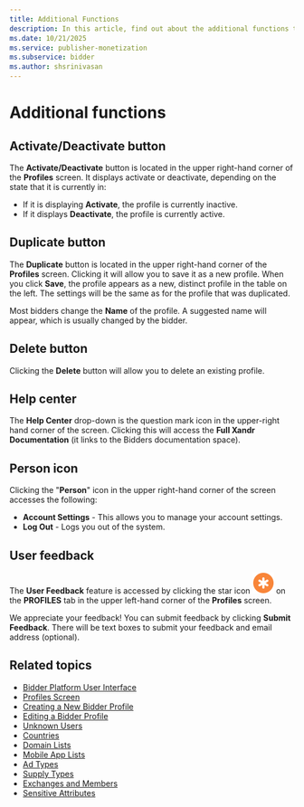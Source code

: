 ```yaml
---
title: Additional Functions
description: In this article, find out about the additional functions that you can perform from the Profiles screen.
ms.date: 10/21/2025
ms.service: publisher-monetization
ms.subservice: bidder
ms.author: shsrinivasan
---
```


# Additional functions

## Activate/Deactivate button

The **Activate/Deactivate** button is located in the upper right-hand corner of the **Profiles** screen. It displays activate or deactivate, depending on the state that it is currently in:

- If it is displaying **Activate**, the profile is currently inactive.
- If it displays **Deactivate**, the profile is currently active.

## Duplicate button

The **Duplicate** button is located in the upper right-hand corner of the **Profiles** screen. Clicking it will allow you to save it as a new profile. When you click **Save**, the profile appears as a new, distinct profile in the table on the left. The settings will be the same as for the profile that was duplicated.

Most bidders change the **Name** of the profile. A suggested name will appear, which is usually changed by the bidder.

## Delete button

Clicking the **Delete** button will allow you to delete an existing profile.

## Help center

The **Help Center** drop-down is the question mark icon in the upper-right hand corner of the screen. Clicking this will access the **Full Xandr Documentation** (it links to the Bidders documentation space).

## Person icon

Clicking the "**Person**" icon in the upper right-hand corner of the screen accesses the following:

- **Account Settings** - This allows you to manage your account settings.
- **Log Out** - Logs you out of the system.

## User feedback

The **User Feedback** feature is accessed by clicking the star icon ![The star icon.](media/additional-functions-figure-a.png) on the **PROFILES** tab in the upper left-hand corner of the **Profiles** screen.

We appreciate your feedback! You can submit feedback by clicking **Submit Feedback**. There will be text boxes to submit your feedback and email address (optional).

## Related topics

- [Bidder Platform User Interface](bidder-platform-user-interface.md)
- [Profiles Screen](profiles-screen.md)
- [Creating a New Bidder Profile](creating-a-new-bidder-profile.md)
- [Editing a Bidder Profile](editing-a-bidder-profile.md)
- [Unknown Users](unknown-users.md)
- [Countries](countries.md)
- [Domain Lists](domain-lists.md)
- [Mobile App Lists](mobile-app-lists.md)
- [Ad Types](ad-types.md)
- [Supply Types](supply-types.md)
- [Exchanges and Members](exchanges-and-members.md)
- [Sensitive Attributes](sensitive-attributes.md)
